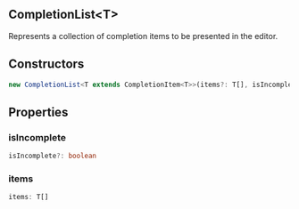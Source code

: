 ## CompletionList&lt;T&gt;

Represents a collection of completion items to be presented in the editor.

## Constructors

```typescript
new CompletionList<T extends CompletionItem<T>>(items?: T[], isIncomplete?: boolean): CompletionList<T>
```

## Properties

### isIncomplete

```typescript
isIncomplete?: boolean
```

### items

```typescript
items: T[]
```

